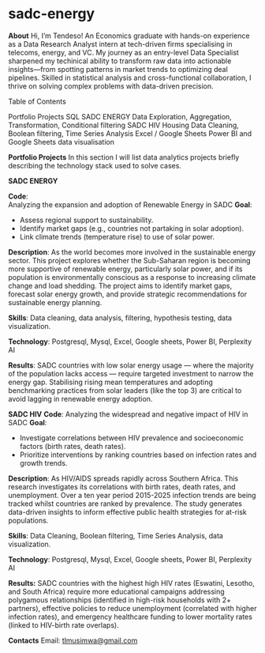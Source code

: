 # sadc-energy
**About**
    Hi, I’m Tendeso! An Economics graduate with hands-on experience as a Data Research Analyst intern at tech-driven firms specialising in telecoms, energy, and VC. My journey as an entry-level Data Specialist sharpened my techinical   ability to transform raw data into actionable insights—from spotting patterns in market trends to optimizing deal pipelines. Skilled in statistical analysis and cross-functional collaboration, I thrive on solving complex problems with data-driven
precision.

Table of Contents

Portfolio Projects
SQL
  SADC ENERGY Data Exploration, Aggregation, Transformation,  Conditional filtering 
  SADC HIV Housing Data Cleaning, Boolean filtering, Time Series Analysis
Excel / Google Sheets
Power BI and Google Sheets data visualisation


**Portfolio Projects**
  In this section I will list data analytics projects briefly describing the technology stack used to     solve cases.

**SADC ENERGY**

**Code**:   
Analyzing the expansion and adoption of Renewable Energy in SADC
**Goal**: 
- Assess regional support to sustainability.
- Identify market gaps (e.g., countries not partaking in solar adoption).
- Link climate trends (temperature rise) to use of solar power.

**Description**: As the world becomes more involved in the sustainable energy sector. This project explores whether the Sub-Saharan region is becoming more supportive of renewable energy, particularly solar power, and if its population is environmentally conscious as a response to increasing climate change and load shedding. The project aims to identify market gaps, forecast solar energy growth, and provide strategic recommendations for sustainable energy planning.

**Skills**:  Data cleaning, data analysis, filtering, hypothesis testing, data visualization.

**Technology**: Postgresql, Mysql, Excel, Google sheets, Power BI, Perplexity AI

**Results**: SADC countries with low solar energy usage — where the majority of the population lacks access — require targeted investment to narrow the energy gap. Stabilising rising mean temperatures and adopting benchmarking practices from solar leaders (like the top 3) are critical to avoid lagging in renewable energy adoption.

**SADC HIV**
**Code**:   Analyzing the widespread and negative impact of HIV in SADC
**Goal**:   
  - Investigate correlations between HIV prevalence and socioeconomic factors (birth rates, death rates).
  - Prioritize interventions by ranking countries based on infection rates and growth trends.

**Description**: As HIV/AIDS spreads rapidly across Southern Africa. This research investigates its correlations with birth rates, death rates, and unemployment. Over a ten year period 2015-2025  infection trends are being tracked whilst countries are ranked by prevalence. The study generates data-driven insights to inform effective public health strategies for at-risk populations. 


**Skills**: Data Cleaning, Boolean filtering, Time Series Analysis, data visualization.

**Technology**: Postgresql, Mysql, Excel, Google sheets, Power BI, Perplexity AI

**Results:** SADC countries with the highest high HIV rates (Eswatini, Lesotho, and South Africa) require more educational campaigns addressing polygamous relationships (identified in high-risk households with 2+ partners), effective policies to reduce unemployment (correlated with higher infection rates), and emergency healthcare funding to lower mortality rates (linked to HIV-birth rate overlaps).

**Contacts**
  Email: tlmusimwa@gmail.com
